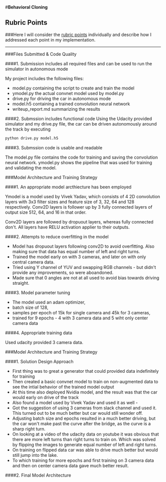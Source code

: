 #**Behavioral Cloning** 

## Rubric Points
###Here I will consider the [rubric points](https://review.udacity.com/#!/rubrics/432/view) individually and describe how I addressed each point in my implementation.  

---
###Files Submitted & Code Quality

####1. Submission includes all required files and can be used to run the simulator in autonomous mode

My project includes the following files:
* model.py containing the script to create and train the model
* ymodel.py the actual convnet model used by model.py
* drive.py for driving the car in autonomous mode
* model.h5 containing a trained convolution neural network 
* writeup_report.md summarizing the results

####2. Submssion includes functional code
Using the Udacity provided simulator and my drive.py file, the car can be driven autonomously around the track by executing 
```sh
python drive.py model.h5
```

####3. Submssion code is usable and readable

The model.py file contains the code for training and saving the convolution neural network. ymodel.py shows the pipeline that was used for training and validating the model.

###Model Architecture and Training Strategy

####1. An appropriate model arcthiecture has been employed

Ymodel is a model used by Vivek Yadav, which consists of 4 2D convolution layers with 3x3 filter sizes and feature size of 3, 32, 64 and 128 respectively. Conv2D layers is follower up by 3 fully connected layers of output size 512, 64, and 16 in that order.

Conv2D layers are followed by dropuout layers, whereas fully connected don't.
All layers have RELU activation applier to their outputs.

####2. Attempts to reduce overfitting in the model

* Model has dropuout layers following conv2D to avoid overfitting. Also making sure that data has equal number of left and right turns.
* Trained the model early on with 3 cameras, and later on with only central camera data.
* Tried using Y channel of YUV and swapping RGB channels - but didn't provide any improvements, so were aboandoned.
* Made sure that 0 angles are not at all used to avoid bias towards driving straight.

####3. Model parameter tuning

* The model used an adam optimizer,
* batch size of 128,
* samples per epoch of 15k for single camera and 45k for 3 cameras,
* trained for 9 epochs - 4 with 3 camera data and 5 wiht only center camera data

####4. Appropriate training data

Used udacity provided 3 camera data.

###Model Architecture and Training Strategy

####1. Solution Design Approach

* First thing was to great a generator that could provided data indefinitely for training
* Then created a basic convnet model to train on non-augmented data to see the intial behavior of the trained model output
* At this time also deployed Nvidia model, and the result was that the car would early on drive of the track
* Also found a model used by Vivek Yadav and used it as well - 
* Got the suggestion of using 3 cameras from slack channel and used it. This turned out to be much better but car would still wonder off.
* Adjusting batch size and epochs resulted in a much better driving, but the car won't make past the curve after the bridge, as the curve is a sharp right turn.
* On looking at a video of the udacity data on youtube it was obvious that there are more left turns than right turns to train on. Which was solved by flipping the images to generate equal number of left and right turns.
* On training on flipped data car was able to drive much better but would still jump into the lake.
* To which training for more epochs and first training on 3 camera data and then on center camera data gave much better result.

####2. Final Model Architecture


